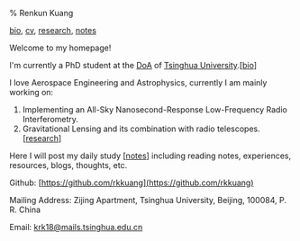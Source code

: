 % Renkun Kuang

[bio](https://rkkuang.github.io/bio.html), [cv](https://rkkuang.github.io/cv.pdf), [research](https://rkkuang.github.io/research/research.html), [notes](https://rkkuang.github.io/notes)

Welcome to my homepage!

I'm currently a PhD student at the [DoA](http://astro.tsinghua.edu.cn/) of [Tsinghua University](https://www.tsinghua.edu.cn/publish/thu2018en/index.html).[[bio](https://rkkuang.github.io/bio_me.html)]

I love Aerospace Engineering and Astrophysics, currently I am mainly working on:

1. Implementing an All-Sky Nanosecond-Response Low-Frequency Radio Interferometry. 
2. Gravitational Lensing and its combination with radio telescopes.[[research](https://rkkuang.github.io/research/research.html)]

Here I will post my daily study [[notes](https://rkkuang.github.io/notes)] including reading notes, experiences, resources, blogs, thoughts, etc.



<!--<script type="text/javascript" src="//rf.revolvermaps.com/0/0/1.js?i=5ql9o894hut&amp;s=260&amp;m=0&amp;v=true&amp;r=false&amp;b=000000&amp;n=false&amp;c=ff0000" async="async"></script><p1>日月盈昃，辰宿列张</p1>-->

Github: [https://github.com/rkkuang](https://github.com/rkkuang)

Mailing Address: Zijing Apartment, Tsinghua University, Beijing, 100084, P. R. China

Email: krk18@mails.tsinghua.edu.cn
